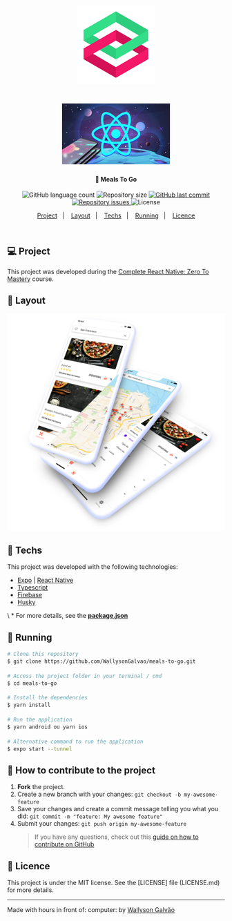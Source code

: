 <h1 align="center">
    <img alt="Zero To Mastery" title="#ztmacademy" src=".github/ztm-logo.png"  />
</h1>

<h1 align="center">
    <img alt="Complete React Native in 2021: Zero to Mastery [with Hooks]" title="#ztmacademy" src=".github/ztm-rn.png" width="250px" />
</h1>

<h4 align="center">
  🚀 Meals To Go
</h4>

<p align="center">
  <img alt="GitHub language count" src="https://img.shields.io/github/languages/count/WallysonGalvao/meals-to-go">

  <img alt="Repository size" src="https://img.shields.io/github/repo-size/WallysonGalvao/meals-to-go">
  
  <a href="https://github.com/WallysonGalvao/meals-to-go/commits/master">
    <img alt="GitHub last commit" src="https://img.shields.io/github/last-commit/WallysonGalvao/meals-to-go">
  </a>

  <a href="https://github.com/WallysonGalvao/meals-to-go/issues">
    <img alt="Repository issues" src="https://img.shields.io/github/issues/WallysonGalvao/meals-to-go">
  </a>

  <img alt="License" src="https://img.shields.io/badge/license-MIT-brightgreen">
</p>

<p align="center">
  <a href="#-projeto">Project</a>&nbsp;&nbsp;&nbsp;|&nbsp;&nbsp;&nbsp;
  <a href="#-layout">Layout</a>&nbsp;&nbsp;&nbsp;|&nbsp;&nbsp;&nbsp;
  <a href="#rocket-tecnologias">Techs</a>&nbsp;&nbsp;&nbsp;|&nbsp;&nbsp;&nbsp;
  <a href="#rocket-executando">Running</a>&nbsp;&nbsp;&nbsp;|&nbsp;&nbsp;&nbsp;
  <a href="#memo-licença">Licence</a>
</p>
<br>

## 💻 Project

This project was developed during the [Complete React Native: Zero To Mastery](https://www.udemy.com/course/complete-react-native-mobile-development-zero-to-mastery-with-hooks/) course.

## 🎨 Layout

<p align="center">
    <img alt="Mockup Meals To Go App" title="#ztmacademy" src=".github/Mockup.png" width="720px" />
</p>


## :rocket: Techs

This project was developed with the following technologies:

- [Expo](https://expo.io/) | [React Native](https://reactnative.dev/)
- [Typescript](https://www.typescriptlang.org/)
- [Firebase](https://firebase.google.com/)
- [Husky](https://typicode.github.io/husky/#/)

\ * For more details, see the **[package.json](./package.json)**

## :notebook: Running

```bash
# Clone this repository
$ git clone https://github.com/WallysonGalvao/meals-to-go.git

# Access the project folder in your terminal / cmd
$ cd meals-to-go

# Install the dependencies
$ yarn install

# Run the application
$ yarn android ou yarn ios

# Alternative command to run the application
$ expo start --tunnel
```

## :construction: How to contribute to the project

1. **Fork** the project.
2. Create a new branch with your changes: `git checkout -b my-awesome-feature`
3. Save your changes and create a commit message telling you what you did: `git commit -m "feature: My awesome feature"`
4. Submit your changes: `git push origin my-awesome-feature`
   > If you have any questions, check out this [guide on how to contribute on GitHub](https://github.com/firstcontributions/first-contributions)

## :memo: Licence

This project is under the MIT license. See the [LICENSE] file (LICENSE.md) for more details.

---

Made with hours in front of: computer: by [Wallyson Galvão](https://www.linkedin.com/in/wallyson-galvao/)
